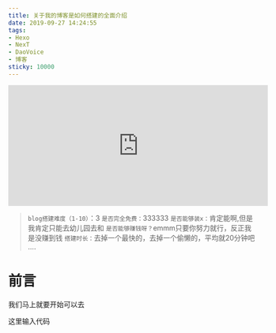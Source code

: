 ```yaml
---
title: 关于我的博客是如何搭建的全面介绍
date: 2019-09-27 14:24:55
tags:
- Hexo
- NexT
- DaoVoice 
- 博客
sticky: 10000
---
```


<iframe id="embed_dom" name="embed_dom" frameborder="0" style="display:block;width:525px; height:245px;" src="https://www.processon.com/embed/6152b98bf346fb69a71b7e93"></iframe>



>`blog搭建难度（1-10）`：3
>`是否完全免费：`333333
>`是否能够装x：`肯定能啊,但是我肯定只能去幼儿园去和
>`是否能够赚钱呀？`emmm只要你努力就行，反正我是没赚到钱
>`搭建时长：`去掉一个最快的，去掉一个偷懒的，平均就20分钟吧
>....

# 前言

我们马上就要开始可以去

这里输入代码
